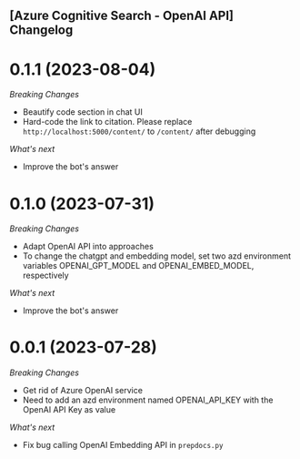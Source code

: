 ## [Azure Cognitive Search - OpenAI API] Changelog

<a name="0.1.1"></a>
# 0.1.1 (2023-08-04)

*Breaking Changes*
* Beautify code section in chat UI
* Hard-code the link to citation. Please replace `http://localhost:5000/content/` to `/content/` after debugging

*What's next*
* Improve the bot's answer

<a name="0.1.0"></a>
# 0.1.0 (2023-07-31)

*Breaking Changes*
* Adapt OpenAI API into approaches
* To change the chatgpt and embedding model, set two azd environment variables OPENAI_GPT_MODEL and OPENAI_EMBED_MODEL, respectively

*What's next*
* Improve the bot's answer

<a name="0.0.1"></a>
# 0.0.1 (2023-07-28)

*Breaking Changes*
* Get rid of Azure OpenAI service
* Need to add an azd environment named OPENAI_API_KEY with the OpenAI API Key as value

*What's next*
* Fix bug calling OpenAI Embedding API in `prepdocs.py`